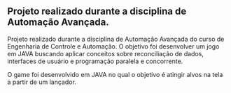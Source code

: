 ## Projeto realizado durante a disciplina de Automação Avançada.

Projeto realizado durante a disciplina de Automação Avançada do curso de Engenharia de Controle e Automação. O objetivo foi desenvolver um jogo em JAVA buscando aplicar conceitos sobre reconciliação de dados, interfaces de usuário e programação paralela e concorrente.

O game foi desenvolvido em JAVA no qual o objetivo é atingir alvos na tela a partir de um lançador.
